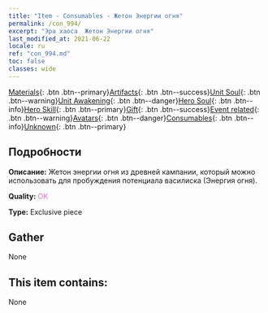```yaml
---
title: "Item - Consumables - Жетон Энергии огня"
permalink: /con_994/
excerpt: "Эра хаоса  Жетон Энергии огня"
last_modified_at: 2021-06-22
locale: ru
ref: "con_994.md"
toc: false
classes: wide
---
```

 [Materials](/ItemsRU/){: .btn .btn--primary}[Artifacts](/ItemsRU/Artifacts/){: .btn .btn--success}[Unit Soul](/ItemsRU/UnitSoul/){: .btn .btn--warning}[Unit Awakening](/ItemsRU/UnitAwakening/){: .btn .btn--danger}[Hero Soul](/ItemsRU/HeroSoul/){: .btn .btn--info}[Hero Skill](/ItemsRU/HeroSkill/){: .btn .btn--primary}[Gift](/ItemsRU/Gift/){: .btn .btn--success}[Event related](/ItemsRU/Events/){: .btn .btn--warning}[Avatars](/ItemsRU/Avatars/){: .btn .btn--danger}[Consumables](/ItemsRU/Consumables/){: .btn .btn--info}[Unknown](/ItemsRU/Unknown/){: .btn .btn--primary}

## Подробности
 **Описание:** Жетон энергии огня из древней кампании, который можно использовать для пробуждения потенциала василиска (Энергия огня).

 **Quality:** <span style="color: #DA70D6">OK</span>

 **Type:** Exclusive piece

## Gather

  None

## This item contains:

  None

